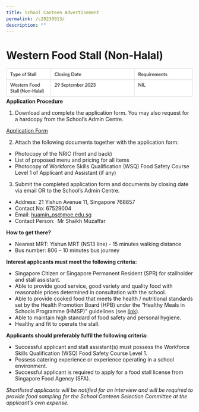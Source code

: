 ```yaml
---
title: School Canteen Advertisement
permalink: /c20230913/
description: ""
---
```

# Western Food Stall (Non-Halal)
![](/images/c20230913a.JPG)
**Application Procedure**

1.  Download and complete the application form. You may also request for a hardcopy from the School’s Admin Centre.

[Application Form](/files/huamin%20primary%20school%20application%20for%20canteen%20stall.pdf)

2.  Attach the following documents together with the application form:

*   Photocopy of the NRIC (front and back)
*   List of proposed menu and pricing for all items
*   Photocopy of Workforce Skills Qualification (WSQ) Food Safety Course Level 1 of Applicant and Assistant (if any)

3.  Submit the completed application form and documents by closing date via email OR to the School’s Admin Centre.

*   Address: 21 Yishun Avenue 11, Singapore 768857
*   Contact No: 67529004
*   Email: [huamin\_ps@moe.edu.sg](mailto:huamin_ps@moe.edu.sg)
*   Contact Person:  Mr Shaikh Muzaffar

**How to get there?**

*   Nearest MRT: Yishun MRT (NS13 line) - 15 minutes walking distance
*   Bus number: 806 – 10 minutes bus journey

**Interest applicants must meet the following criteria:**

*   Singapore Citizen or Singapore Permanent Resident (SPR) for stallholder and stall assistant.
*   Able to provide good service, good variety and quality food with reasonable prices determined in consultation with the school.
*   Able to provide cooked food that meets the health / nutritional standards set by the Health Promotion Board (HPB) under the “Healthy Meals in Schools Programme (HMSP)” guidelines (see [link](https://www.hpb.gov.sg/schools/school-programmes/healthy-meals-in-schools-programme)).
*   Able to maintain high standard of food safety and personal hygiene.
*   Healthy and fit to operate the stall.

**Applicants should preferably fulfil the following criteria:**

*   Successful applicant and stall assistant(s) must possess the Workforce Skills Qualification (WSQ) Food Safety Course Level 1.
*   Possess catering experience or experience operating in a school environment.
*   Successful applicant is required to apply for a food stall license from Singapore Food Agency (SFA).

_Shortlisted applicants will be notified for an interview and will be required to provide food sampling for the School Canteen Selection Committee at the applicant’s own expense._
